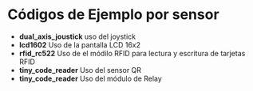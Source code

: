 # Códigos de Ejemplo por sensor

- **dual_axis_joustick**  uso del joystick
- **lcd1602**  Uso de la pantalla LCD 16x2
- **rfid_rc522**  Uso de el módilo RFID para lectura y escritura de tarjetas RFID
- **tiny_code_reader** Uso del sensor QR
- **tiny_code_reader** Uso del módulo de Relay
